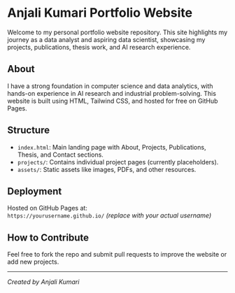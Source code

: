 # Anjali Kumari Portfolio Website

Welcome to my personal portfolio website repository. This site highlights my journey as a data analyst and aspiring data scientist, showcasing my projects, publications, thesis work, and AI research experience.

## About

I have a strong foundation in computer science and data analytics, with hands-on experience in AI research and industrial problem-solving. This website is built using HTML, Tailwind CSS, and hosted for free on GitHub Pages.

## Structure

- `index.html`: Main landing page with About, Projects, Publications, Thesis, and Contact sections.
- `projects/`: Contains individual project pages (currently placeholders).
- `assets/`: Static assets like images, PDFs, and other resources.

## Deployment

Hosted on GitHub Pages at:  
`https://yourusername.github.io/` *(replace with your actual username)*

## How to Contribute

Feel free to fork the repo and submit pull requests to improve the website or add new projects.

---

*Created by Anjali Kumari*

